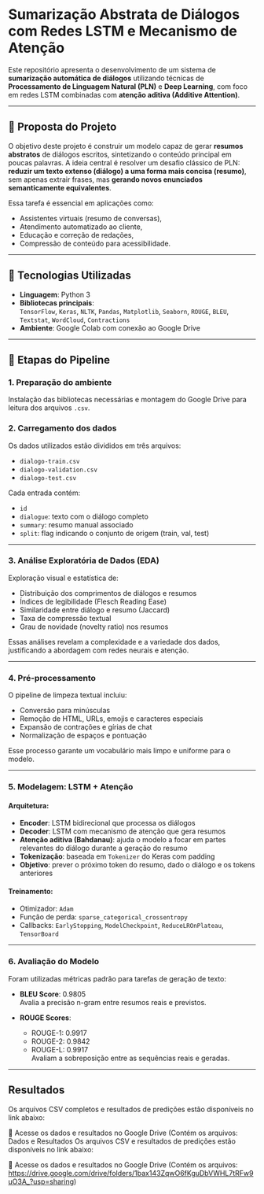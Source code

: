 # Sumarização Abstrata de Diálogos com Redes LSTM e Mecanismo de Atenção

Este repositório apresenta o desenvolvimento de um sistema de **sumarização automática de diálogos** utilizando técnicas de **Processamento de Linguagem Natural (PLN)** e **Deep Learning**, com foco em redes LSTM combinadas com **atenção aditiva (Additive Attention)**.

---

## 📌 Proposta do Projeto

O objetivo deste projeto é construir um modelo capaz de gerar **resumos abstratos** de diálogos escritos, sintetizando o conteúdo principal em poucas palavras. A ideia central é resolver um desafio clássico de PLN: **reduzir um texto extenso (diálogo) a uma forma mais concisa (resumo)**, sem apenas extrair frases, mas **gerando novos enunciados semanticamente equivalentes**.

Essa tarefa é essencial em aplicações como:
- Assistentes virtuais (resumo de conversas),
- Atendimento automatizado ao cliente,
- Educação e correção de redações,
- Compressão de conteúdo para acessibilidade.

---

## 🧪 Tecnologias Utilizadas

- **Linguagem**: Python 3
- **Bibliotecas principais**:  
  `TensorFlow`, `Keras`, `NLTK`, `Pandas`, `Matplotlib`, `Seaborn`, `ROUGE`, `BLEU`, `Textstat`, `WordCloud`, `Contractions`
- **Ambiente**: Google Colab com conexão ao Google Drive

---

## 🧱 Etapas do Pipeline

### 1. Preparação do ambiente
Instalação das bibliotecas necessárias e montagem do Google Drive para leitura dos arquivos `.csv`.

### 2. Carregamento dos dados
Os dados utilizados estão divididos em três arquivos:
- `dialogo-train.csv`
- `dialogo-validation.csv`
- `dialogo-test.csv`

Cada entrada contém:
- `id`
- `dialogue`: texto com o diálogo completo
- `summary`: resumo manual associado
- `split`: flag indicando o conjunto de origem (train, val, test)

---

### 3. Análise Exploratória de Dados (EDA)
Exploração visual e estatística de:
- Distribuição dos comprimentos de diálogos e resumos
- Índices de legibilidade (Flesch Reading Ease)
- Similaridade entre diálogo e resumo (Jaccard)
- Taxa de compressão textual
- Grau de novidade (novelty ratio) nos resumos

Essas análises revelam a complexidade e a variedade dos dados, justificando a abordagem com redes neurais e atenção.

---

### 4. Pré-processamento
O pipeline de limpeza textual incluiu:
- Conversão para minúsculas
- Remoção de HTML, URLs, emojis e caracteres especiais
- Expansão de contrações e gírias de chat
- Normalização de espaços e pontuação

Esse processo garante um vocabulário mais limpo e uniforme para o modelo.

---

### 5. Modelagem: LSTM + Atenção

#### Arquitetura:
- **Encoder**: LSTM bidirecional que processa os diálogos
- **Decoder**: LSTM com mecanismo de atenção que gera resumos
- **Atenção aditiva (Bahdanau)**: ajuda o modelo a focar em partes relevantes do diálogo durante a geração do resumo
- **Tokenização**: baseada em `Tokenizer` do Keras com padding
- **Objetivo**: prever o próximo token do resumo, dado o diálogo e os tokens anteriores

#### Treinamento:
- Otimizador: `Adam`
- Função de perda: `sparse_categorical_crossentropy`
- Callbacks: `EarlyStopping`, `ModelCheckpoint`, `ReduceLROnPlateau`, `TensorBoard`

---

### 6. Avaliação do Modelo

Foram utilizadas métricas padrão para tarefas de geração de texto:

- **BLEU Score**: 0.9805  
  Avalia a precisão n-gram entre resumos reais e previstos.

- **ROUGE Scores**:
  - ROUGE-1: 0.9917
  - ROUGE-2: 0.9842
  - ROUGE-L: 0.9917  
  Avaliam a sobreposição entre as sequências reais e geradas.

---
## Resultados
Os arquivos CSV completos e resultados de predições estão disponíveis no link abaixo:

🔗 Acesse os dados e resultados no Google Drive
(Contém os arquivos: Dados e Resultados
Os arquivos CSV e resultados de predições estão disponíveis no link abaixo:

🔗 Acesse os dados e resultados no Google Drive
(Contém os arquivos: https://drive.google.com/drive/folders/1bax143ZqwO6fKguDbVWHL7tRFw9uO3A_?usp=sharing)

